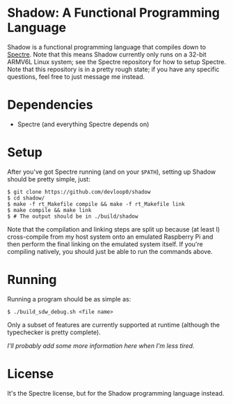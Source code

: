 # Shadow: A Functional Programming Language
Shadow is a functional programming language that compiles down to [Spectre](https://github.com/devloop0/spectre-lang). Note that this means Shadow currently only runs on a 32-bit ARMV6L Linux system; see the Spectre repository for how to setup Spectre.
Note that this repository is in a pretty rough state; if you have any specific questions, feel free to just message me instead.

# Dependencies
- Spectre (and everything Spectre depends on)

# Setup
After you've got Spectre running (and on your `$PATH`), setting up Shadow should be pretty simple, just:
```
$ git clone https://github.com/devloop0/shadow
$ cd shadow/
$ make -f rt_Makefile compile && make -f rt_Makefile link
$ make compile && make link
$ # The output should be in ./build/shadow
```
Note that the compilation and linking steps are split up because (at least I) cross-compile from my host system onto an emulated Raspberry Pi and then perform the final linking on the emulated system itself. If you're compiling natively, you should just be able to run the commands above.

# Running
Running a program should be as simple as:
```
$ ./build_sdw_debug.sh <file name>
```
Only a subset of features are currently supported at runtime (although the typechecker is pretty complete).

*I'll probably add some more information here when I'm less tired.*

# License
It's the Spectre license, but for the Shadow programming language instead.
